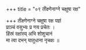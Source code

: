 +++
title = "०९ तीक्ष्णेनाग्ने चक्षुषा रक्ष"

+++
तीक्ष्णेनाग्ने चक्षुषा रक्ष यज्ञं  
प्राञ्चं वसुभ्यः प्र णय प्रचेतः ।  
हिंस्रं रक्षांस्य् अभि शोशुचानं  
मा त्वा दभन् यातुधाना नृचक्षः ॥
